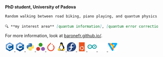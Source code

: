 **PhD student, University of Padova**

```markdown
Random walking between road biking, piano playing, and quantum physics.

🔍 **my interest area** [quantum information], [quantum error correction], [tensor networks]
```

For more information, look at [baronefr.github.io/](http://baronefr.github.io/).
<br>

<p align="left"> 
  <a href="https://www.open-std.org/jtc1/sc22/wg14/" target="_blank"> <img src="https://raw.githubusercontent.com/devicons/devicon/master/icons/c/c-original.svg" alt="" height="30"/> </a> 
  <a href="https://isocpp.org" target="_blank"> <img src="https://raw.githubusercontent.com/devicons/devicon/master/icons/cplusplus/cplusplus-original.svg" alt="" height="30"/> </a>
  <a href="https://www.python.org" target="_blank"> <img src="https://raw.githubusercontent.com/devicons/devicon/master/icons/python/python-original.svg" alt="" height="30"/> </a>
  <a href="https://julialang.org/" target="_blank"> <img src="https://raw.githubusercontent.com/devicons/devicon/refs/heads/master/icons/julia/julia-original.svg" alt="" height="30"/> </a>
  <a href="https://pytorch.org" target="_blank"> <img src="https://github.com/devicons/devicon/blob/master/icons/pytorch/pytorch-original.svg" alt="" height="30"/></a> 
  <a href="https://www.linux.org" target="_blank"> <img src="https://raw.githubusercontent.com/devicons/devicon/master/icons/linux/linux-original.svg" alt="" height="30"/> </a> 
  <a href="https://fedoraproject.org/" target="_blank"> <img src="https://raw.githubusercontent.com/devicons/devicon/ca28c779441053191ff11710fe24a9e6c23690d6/icons/fedora/fedora-original.svg" alt="" height="30"/> </a>
  <a href="https://ubuntu.com" target="_blank"> <img src="https://github.com/devicons/devicon/blob/master/icons/ubuntu/ubuntu-original.svg" alt="" height="30"/> </a>
  <a href="https://www.arduino.cc" target="_blank"> <img src="https://raw.githubusercontent.com/devicons/devicon/master/icons/arduino/arduino-original.svg" alt="" height="30"/> </a>
  <a href="https://qiskit.org/" target="_blank"> <img src="https://raw.githubusercontent.com/Qiskit/qiskit/2ab1e547e71b08592245970ec4a8dff90ac8842e/docs/images/logo.png" alt="" height="30"/> </a>
  <a href="https://pennylane.ai/" target="_blank"> <img src="https://github.com/PennyLaneAI/pennylane/blob/master/doc/_static/logo.png?raw=true" alt="" height="30"/> </a>
</p>
